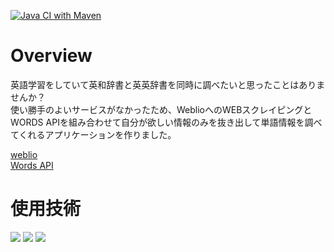 [![Java CI with Maven](https://github.com/mattaila/MyDictionary/actions/workflows/maven.yml/badge.svg)](https://github.com/mattaila/MyDictionary/actions/workflows/maven.yml)

# Overview
英語学習をしていて英和辞書と英英辞書を同時に調べたいと思ったことはありませんか？  
使い勝手のよいサービスがなかったため、WeblioへのWEBスクレイピングとWORDS APIを組み合わせて自分が欲しい情報のみを抜き出して単語情報を調べてくれるアプリケーションを作りました。

[weblio](https://ejje.weblio.jp/#google_vignette)  
[Words API](https://www.wordsapi.com/)


# 使用技術
![](https://img.shields.io/badge/Java-17.0.10-green)
![](https://img.shields.io/badge/Apache_Maven-3.9.5-green)
![](https://img.shields.io/badge/Spring_Boot-3.2.2-green)
